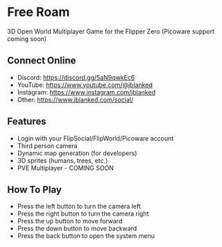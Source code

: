 # Free Roam
3D Open World Multiplayer Game for the Flipper Zero (Picoware support coming soon)

## Connect Online
- Discord: https://discord.gg/5aN9qwkEc6
- YouTube: https://www.youtube.com/@jblanked
- Instagram: https://www.instagram.com/jblanked
- Other: https://www.jblanked.com/social/

## Features
- Login with your FlipSocial/FlipWorld/Picoware account
- Third person camera
- Dynamic map generation (for developers)
- 3D sprites (humans, trees, etc.)
- PVE Multiplayer - COMING SOON

## How To Play
- Press the left button to turn the camera left
- Press the right button to turn the camera right
- Press the up button to move forward
- Press the down button to move backward
- Press the back button to open the system menu
